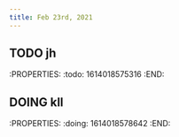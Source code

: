 ```yaml
---
title: Feb 23rd, 2021
---
```


## TODO jh
:PROPERTIES:
:todo: 1614018575316
:END:
## DOING kll
:PROPERTIES:
:doing: 1614018578642
:END:
##
